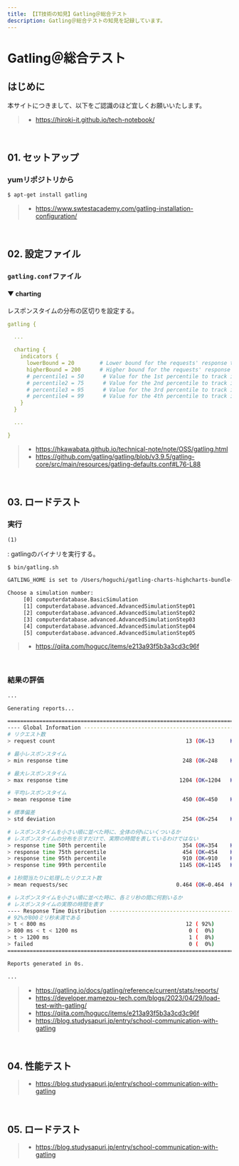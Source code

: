 ```yaml
---
title: 【IT技術の知見】Gatling＠総合テスト
description: Gatling＠総合テストの知見を記録しています。
---
```


# Gatling＠総合テスト

## はじめに

本サイトにつきまして、以下をご認識のほど宜しくお願いいたします。

> - https://hiroki-it.github.io/tech-notebook/

<br>

## 01. セットアップ

### yumリポジトリから

```bash
$ apt-get install gatling
```

> - https://www.swtestacademy.com/gatling-installation-configuration/

<br>

## 02. 設定ファイル

### `gatling.conf`ファイル

#### ▼ charting

レスポンスタイムの分布の区切りを設定する。

```yaml
gatling {

  ...

  charting {
    indicators {
      lowerBound = 20        # Lower bound for the requests' response time to track in the reports and the console summary
      higherBound = 200      # Higher bound for the requests' response time to track in the reports and the console summary
      # percentile1 = 50      # Value for the 1st percentile to track in the reports, the console summary and Graphite
      # percentile2 = 75      # Value for the 2nd percentile to track in the reports, the console summary and Graphite
      # percentile3 = 95      # Value for the 3rd percentile to track in the reports, the console summary and Graphite
      # percentile4 = 99      # Value for the 4th percentile to track in the reports, the console summary and Graphite
    }
  }

  ...

}
```

> - https://hkawabata.github.io/technical-note/note/OSS/gatling.html
> - https://github.com/gatling/gatling/blob/v3.9.5/gatling-core/src/main/resources/gatling-defaults.conf#L76-L88

<br>

## 03. ロードテスト

### 実行

`(1)`

: gatlingのバイナリを実行する。

```bash
$ bin/gatling.sh

GATLING_HOME is set to /Users/hoguchi/gatling-charts-highcharts-bundle-3.3.1

Choose a simulation number:
     [0] computerdatabase.BasicSimulation
     [1] computerdatabase.advanced.AdvancedSimulationStep01
     [2] computerdatabase.advanced.AdvancedSimulationStep02
     [3] computerdatabase.advanced.AdvancedSimulationStep03
     [4] computerdatabase.advanced.AdvancedSimulationStep04
     [5] computerdatabase.advanced.AdvancedSimulationStep05
```

> - https://qiita.com/hogucc/items/e213a93f5b3a3cd3c96f

<br>

### 結果の評価

```bash
...

Generating reports...

================================================================================
---- Global Information --------------------------------------------------------
# リクエスト数
> request count                                         13 (OK=13     KO=0     )

# 最小レスポンスタイム
> min response time                                    248 (OK=248    KO=-     )

# 最大レスポンスタイム
> max response time                                   1204 (OK=1204   KO=-     )

# 平均レスポンスタイム
> mean response time                                   450 (OK=450    KO=-     )

# 標準偏差
> std deviation                                        254 (OK=254    KO=-     )

# レスポンスタイムを小さい順に並べた時に、全体の何%にいくついるか
# レスポンスタイムの分布を示すだけで、実際の時間を表しているわけではない
> response time 50th percentile                        354 (OK=354    KO=-     )
> response time 75th percentile                        454 (OK=454    KO=-     )
> response time 95th percentile                        910 (OK=910    KO=-     )
> response time 99th percentile                       1145 (OK=1145   KO=-     )

# 1秒間当たりに処理したリクエスト数
> mean requests/sec                                  0.464 (OK=0.464  KO=-     )

# レスポンスタイムを小さい順に並べた時に、各ミリ秒の間に何割いるか
# レスポンスタイムの実際の時間を表す
---- Response Time Distribution ------------------------------------------------
# 92%が800ミリ秒未満である
> t < 800 ms                                            12 ( 92%)
> 800 ms < t < 1200 ms                                   0 (  0%)
> t > 1200 ms                                            1 (  8%)
> failed                                                 0 (  0%)
================================================================================

Reports generated in 0s.

...
```

> - https://gatling.io/docs/gatling/reference/current/stats/reports/
> - https://developer.mamezou-tech.com/blogs/2023/04/29/load-test-with-gatling/
> - https://qiita.com/hogucc/items/e213a93f5b3a3cd3c96f
> - https://blog.studysapuri.jp/entry/school-communication-with-gatling

<br>

## 04. 性能テスト

> - https://blog.studysapuri.jp/entry/school-communication-with-gatling

<br>

## 05. ロードテスト

> - https://blog.studysapuri.jp/entry/school-communication-with-gatling

<br>
